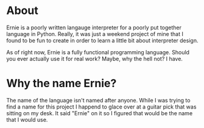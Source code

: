 About
=====

Ernie is a poorly written langauge interpreter for a poorly put together language in Python. Really, it was just a weekend project of mine that I found to be fun to create in order to learn a little bit about interpreter design.

As of right now, Ernie is a fully functional programming language. Should you ever actually use it for real work? Maybe, why the hell not? I have.

Why the name Ernie?
===================

The name of the language isn't named after anyone. While I was trying to find a name for this project I happend to glace over at a guitar pick that was sitting on my desk. It said "Ernie" on it so I figured that would be the name that I would use.


